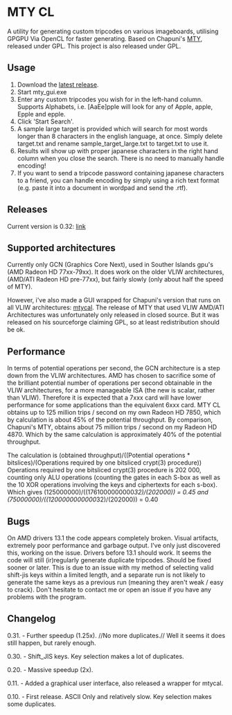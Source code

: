 MTY CL
======

A utility for generating custom tripcodes on various imageboards, utilising GPGPU Via OpenCL for faster generating.
Based on Chapuni's [MTY](http://naniya.sourceforge.jp/), released under GPL.
This project is also released under GPL.

Usage
-----
1. Download the [latest release](https://github.com/madsbuvi/MTY_CL/raw/master/Release/mty_cl_032.rar).
2. Start mty_gui.exe
3. Enter any custom tripcodes you wish for in the left-hand column. Supports Alphabets, i.e. [AaEe]pple will look for any of Apple, apple, Epple and epple.
4. Click 'Start Search'.
5. A sample large target is provided which will search for most words longer than 8 characters in the english language, at once. Simply delete target.txt and rename sample_target_large.txt to target.txt to use it.
6. Results will show up with proper japanese characters in the right hand column when you close the search. There is no need to manually handle encoding!
7. If you want to send a tripcode password containing japanese characters to a friend, you can handle encoding by simply using a rich text format (e.g. paste it into a document in wordpad and send the .rtf).

Releases
--------
Current version is 0.32: [link](https://github.com/madsbuvi/MTY_CL/raw/master/Release/mty_cl_032.rar)


Supported architectures
-----------------------
Currently only GCN (Graphics Core Next), used in Souther Islands gpu's (AMD Radeon HD 77xx-79xx).
It does work on the older VLIW architectures, (AMD/ATI Radeon HD pre-77xx), but fairly slowly (only about half the speed of MTY).

However, i've also made a GUI wrapped for Chapuni's version that runs on all VLIW architectures: [mtycal](https://github.com/downloads/madsbuvi/MTY_CL/mtycal.rar).
The release of MTY that used VLIW AMD/ATI Architectures was unfortunately only released in closed source.
But it was released on his sourceforge claiming GPL, so at least redistribution should be ok.

Performance
-----------
In terms of potential operations per second, the GCN architecture is a step down from the VLIW architectures. AMD has chosen to sacrifice
some of the brilliant potential number of operations per second obtainable in the VLIW architectures, for a more manageable ISA (the new is scalar, rather than VLIW).
Therefore it is expected that a 7xxx card will have lower performance for some applications than the equivalent 6xxx card.
MTY CL obtains up to 125 million trips / second on my own Radeon HD 7850, which by calculation is about 45% of the potential throughput.
By comparison, Chapuni's MTY, obtains about 75 million trips / second on my Radeon HD 4870. Which by the same calculation is approximately 40% of the potential throughput.

The calculation is (obtained throughput)/((Potential operations * bitslices)/(Operations required by one bitsliced crypt(3) procedure))
Operations required by one bitsliced crypt(3) procedure is 202 000, counting only ALU operations (counting the gates in each S-box as well as the 10 XOR operations involving the keys and ciphertexts for each s-box).
Which gives (125000000)/((1761000000000*32)/(202000)) = 0.45 and (75000000)/((1200000000000*32)/(202000)) = 0.40

Bugs
----
On AMD drivers 13.1 the code appears completely broken. Visual artifacts, extremely poor performance and garbage output. I've only just discovered this, working on the issue. Drivers before 13.1 should work.
It seems the code will still (ir)regularly generate duplicate tripcodes. Should be fixed sooner or later. This is due to an issue with my method of selecting valid shift-jis keys within a limited length, and a separate run is not likely to generate the same keys as a previous run (meaning they aren't weak / easy to crack).
Don't hesitate to contact me or open an issue if you have any problems with the program.

Changelog
---------
0.31. - Further speedup (1.25x). //No more duplicates.// Well it seems it does still happen, but rarely enough.

0.30. - Shift_JIS keys. Key selection makes a lot of duplicates.

0.20. - Massive speedup (2x).

0.11. - Added a graphical user interface, also released a wrapper for mtycal.

0.10. - First release. ASCII Only and relatively slow. Key selection makes some duplicates.
